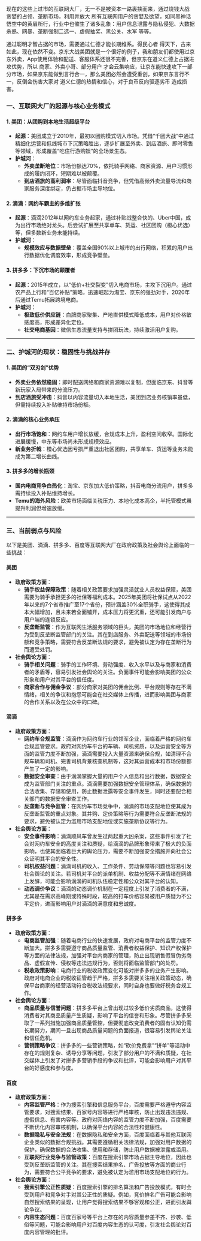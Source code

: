 现在的这些上过市的互联网大厂，无一不是被资本一路裹挟而来，通过烧钱大战 贪婪的占领、垄断市场，利用并放大 所有互联网用户的贪婪及欲望，如同黑神话悟空中的黄眉所行，行业中也催生了诸多乱象：用户信息泄露与隐私侵犯、大数据杀熟、网暴、垄断强制二选一、虚假抽奖、黑公关、水军 等等。

通过聪明才智占据的市场，需要通过仁德才能长期维系。得民心者 得天下，古来如此，现在依然不变。京东大战美团就是一个很好的例子，我和朋友们都使用过京东外卖，App使用体验和配送、客服体系还很不完善，但京东在道义仁德上占据进攻优势，所以 商家、外卖小哥、部分用户 才会云集响应，让京东能快速攻下一部分市场，如果京东能做到言行合一，那么美团必然会遭受重创，如果京东言行不一，反倒会伤害大家对 道义仁德的热情和信心，对于良币反向驱逐劣币 造成损害。

### 一、互联网大厂的起源与核心业务模式  
#### **1. 美团：从团购到本地生活超级平台**  
- **起源**：美团成立于2010年，最初以团购模式切入市场。凭借“千团大战”中通过精细化运营和低线城市下沉策略胜出，逐步扩展至外卖、到店酒旅、即时零售等领域，形成覆盖“吃住行游购娱”的全场景生态。  
- **护城河**：  
  - **外卖垄断地位**：市场份额达70%，依托骑手网络、商家资源、用户习惯形成的履约闭环，短期难以被颠覆。  
  - **到店酒旅的高利润率**：尽管面临抖音竞争，但凭借高频外卖流量导流和商家服务深度绑定，仍占据市场主导地位。  

#### **2. 滴滴：网约车霸主的多维扩张**  
- **起源**：滴滴2012年以网约车业务起家，通过补贴战整合快的、Uber中国，成为出行市场绝对龙头。后尝试扩展至共享单车、货运、社区团购（橙心优选）等，但多数新业务未能持续。  
- **护城河**：  
  - **规模效应与数据壁垒**：覆盖全国90%以上城市的出行网络，积累的用户出行数据优化调度效率，形成竞争壁垒。  

#### **3. 拼多多：下沉市场的颠覆者**  
- **起源**：2015年成立，以“低价+社交裂变”切入电商市场，主攻下沉用户。通过农产品上行和“百亿补贴”策略，迅速崛起为淘宝、京东的强劲对手，2020年后通过Temu拓展跨境电商。  
- **护城河**：  
  - **极致低价供应链**：白牌商家聚集、产地直供模式降低成本，用户对价格敏感度高，形成差异化定位。  
  - **社交电商基因**：微信生态流量支持与拼团玩法，持续激活用户复购。  

---

### 二、护城河的现状：稳固性与挑战并存  
#### **1. 美团的“双刃剑”优势**  
- **外卖业务依然稳固**：即时配送网络和商家资源难以复制，但面临京东、抖音等新玩家入局带来的分流压力。  
- **到店酒旅受冲击**：抖音以内容流量切入本地生活，美团到店业务核销率虽低，但需持续投入补贴维持市场份额。  

#### **2. 滴滴的核心业务承压**  
- **出行市场饱和**：网约车用户增长放缓，合规成本上升，盈利空间收窄。国际化进展缓慢，中东等市场尚未形成规模效应。  
- **新业务折戟**：橙心优选因亏损严重退出社区团购，共享单车、货运等业务未能成为第二增长曲线。  

#### **3. 拼多多的增长瓶颈**  
- **国内电商竞争白热化**：淘宝、京东加大低价策略，抖音电商分流用户，拼多多需持续投入补贴维持增长。  
- **Temu的海外风险**：欧美市场面临关税压力、本地化成本高企，半托管模式虽提升利润但增速放缓。  

---

### 三、当前弱点与风险  
以下是美团、滴滴、拼多多、百度等互联网大厂在政府政策及社会舆论上面临的一些挑战：

#### 美团
- **政府政策方面**：
    - **骑手权益保障政策**：随着相关政策要求加强灵活就业人员权益保障，美团需要为骑手承担更多的社保等福利成本。2025年美团将社保试点从2022年以来的7个省市推广至17个省份，预计涵盖30%全职骑手，这使得其成本大幅增加，且未来若全面铺开，成本压力将更沉重，还可能引发商户与用户端的连锁反应。
    - **反垄断监管**：作为互联网生活服务领域的巨头，美团的市场地位和经营行为受到反垄断监管部门的关注。其在到店服务、外卖配送等领域的市场份额和竞争策略，需要符合反垄断法规的要求，避免被认定为存在垄断行为而遭受处罚。
- **社会舆论方面**：
    - **骑手相关问题**：骑手的工作环境、劳动强度、收入水平以及与商家和消费者的矛盾等，容易引发社会舆论的关注。负面事件可能会影响美团的公众形象和用户对其平台的信任度。
    - **商家合作与佣金争议**：部分商家对美团的佣金比例、平台规则等存在不满情绪，相关的争议和抱怨可能会在社交媒体上传播，进而影响美团与商家的合作关系以及在公众中的口碑。

#### 滴滴
- **政府政策方面**：
    - **网约车合规监管**：滴滴作为网约车行业的领军企业，面临着严格的网约车合规监管要求。政府对网约车平台的车辆、司机资质，以及运营安全等方面的监管力度不断加强，滴滴需要投入大量资源来确保合规，如清理不合规车辆和司机、完善司机背景核查机制等，这对其运营成本和市场份额都产生了一定的影响。
    - **数据安全审查**：由于滴滴掌握大量的用户个人信息和出行数据，数据安全成为监管部门关注的重点。滴滴需要加强数据安全管理体系，确保数据的合法收集、存储和使用，防止数据泄露等安全事件发生，同时还要配合相关部门的数据安全审查工作。
    - **反垄断与竞争监管**：在网约车市场竞争中，滴滴的市场支配地位使其成为反垄断监管的重点对象。其并购、定价策略等行为需要符合反垄断法规的要求，避免被认定为滥用市场支配地位或实施垄断协议等行为。
- **社会舆论方面**：
    - **安全事件影响**：滴滴顺风车曾发生过两起重大凶杀案，这些事件引发了社会对网约车安全的高度关注和质疑，给滴滴的品牌形象带来了极大的负面影响，也使其面临着巨大的舆论压力，需要不断加强安全措施并向社会公众证明其平台的安全性。
    - **司机权益问题**：滴滴司机的收入、工作条件、劳动保障等问题也容易引发社会舆论的关注。若司机对平台的派单机制、收益分配等不满情绪在网络上发酵，可能会影响滴滴的司机队伍稳定性和公众对其平台的认知。
    - **动态调价争议**：滴滴的动态调价机制在一定程度上引发了消费者的不满，尤其是在需求高峰期或特殊时段，较高的打车价格容易被用户质疑为不公平定价，进而影响用户对滴滴的满意度和忠诚度。

#### 拼多多
- **政府政策方面**：
    - **电商监管加强**：随着电商行业的快速发展，政府对电商平台的监管力度不断加大。拼多多需要遵守商品质量监管、消费者权益保护、知识产权保护等方面的法律法规，加强对平台内商家的管理，防止出现销售假冒伪劣商品、虚假宣传、侵权等违法违规行为，否则将面临监管部门的处罚。
    - **税收政策影响**：电商行业的税收政策变化可能对拼多多的业务产生影响。政府对电商企业的税收征管趋于严格，拼多多需要关注相关政策动态，确保平台商家的经营活动符合税收法规要求，同时自身也要做好税务合规工作。
- **社会舆论方面**：
    - **商品质量与信誉问题**：拼多多平台上曾出现过较多低价劣质商品，这使得消费者对其商品质量产生质疑，影响了平台的信誉和形象。尽管拼多多采取了一系列措施加强商品质量管控，但要彻底改变消费者的固有认知仍需长期努力，期间一旦出现商品质量问题的负面报道，很容易引发舆论关注和信任危机。
    - **营销策略争议**：拼多多的一些营销策略，如“砍价免费拿”“拼单”等活动中存在的规则复杂、诱导分享等问题，引发了部分用户的不满和质疑，在社交媒体上引发了对拼多多营销手段的争议和批评，可能会影响用户对其平台的好感度和参与度。

#### 百度
- **政府政策方面**：
    - **内容监管严格**：作为搜索引擎和信息服务平台，百度需要严格遵守内容监管要求，对搜索结果、百家号内容等进行严格审核，防止出现违法违规、虚假信息、有害内容等。政府对网络内容的监管力度不断加强，百度需要不断优化内容审核机制，以确保平台内容的合法性和健康性。
    - **数据隐私与安全法规**：在数据隐私和安全方面，百度面临着与其他互联网企业类似的数据合规挑战。其需要遵循相关法律法规，加强对用户数据的保护，确保数据的合法收集、使用和存储，防止用户数据被泄露或滥用。
    - **互联网行业竞争与监管政策**：百度在搜索引擎市场占据主导地位，因此也受到反垄断监管的关注。其在搜索结果排名、广告投放等方面的商业行为，需要符合公平竞争的要求，避免被认定为滥用市场支配地位的行为。
- **社会舆论方面**：
    - **搜索引擎公正性质疑**：百度搜索引擎的排名算法和广告投放模式，有时会受到用户和竞争对手对其公正性的质疑。例如，竞价排名广告可能会影响自然搜索结果的呈现，让用户觉得搜索结果不够客观和公正，进而引发舆论争议。
    - **内容生态问题**：百度百家号等平台上存在的内容质量参差不齐、抄袭、低俗等问题，可能会影响用户对百度内容生态的认可度，引发社会舆论对百度内容管理的批评。
